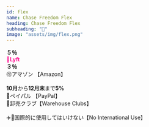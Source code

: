```yaml
---
id: flex
name: Chase Freedom Flex
heading: Chase Freedom Flex
subheading: "📅"
image: "assets/img/flex.png"
---
```

<strong>５％</strong><br />
<span style="color: deeppink"><strong>🚕Lyft</strong></span><br />
<strong>３％</strong><br />
🉑アマゾン 【Amazon】<br />
<br />
<strong>10月</strong>から<strong>12月末</strong>まで<strong>5%</strong> <br />
💸ペイパル 【PayPal】　<br />
🏬卸売クラブ【Warehouse Clubs】 <br />
<br />
✈️🚫国際的に使用してはいけない【No International Use】

<!-- ⛽ガソリンスタンド 【Gas Stations】　<br /> -->

<!-- 🔨ローズ 【Lowe's Home Improvement Store】 <br /> -->
<!-- 📙アマゾン【Amazon.com】<br /> -->

<!-- 🛒食料品店 【Grocery Stores】　<br /> -->
<!-- 🤸ジムとフィットネスクラブ 【Gym & Fitness Memberships】 <br /> -->
<!-- 🎯ターゲット 【Target】　<br /> -->

<!-- 🏬ワル・マート 【Walmart】　<br /> -->

<!-- 🚗レンタカー【Car Rental】　<br /> -->

<!-- 🛍eBay <br /> -->

<!-- 🍔レストラン【Restaurants】<br /> -->
<!-- 💊薬局　【CVS、Rite-Aid、Duane Reade、もっと】 <br /> -->

<!-- 🔨ホームセンター 【Home Improvement Stores】 <br /> -->

<!-- 📱電話サービス【Simple Mobile, Optimum】 <br /> -->
<!-- 🎵ストリーミングサービス【Spotify, Netflix, Apple Music】 <br /> -->

<!-- 🏬デパート 【Department Stores】　<br /> -->
<!-- 🏦チェース・ペイ・アプリ 【Chase Pay】　<br /> -->

<!-- 🛒ホール・フーヅ 【Whole Foods】<br /> -->


<!-- 📱電話サービス【Simple Mobile, Optimum】 <br /> -->

<!-- 🔨ホームセンター 【Home Improvement Stores】 <br /> -->

<!-- 💊薬局　【CVS、Rite-Aid、Duane Reade、もっと】 <br /> -->
<!-- 💰通行料金　【Tolls】 -->
